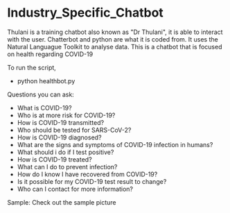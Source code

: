 # Industry_Specific_Chatbot

Thulani is a training chatbot also known as "Dr Thulani", it is able to interact with the user. Chatterbot and python are what it is coded from. It uses the Natural Languague Toolkit to analyse data. This is a chatbot that is focused on health regarding COVID-19

To run the script, 
- python healthbot.py

Questions you can ask:

- What is COVID-19?
- Who is at more risk for COVID-19?
- How is COVID-19 transmitted?
- Who should be tested for SARS-CoV-2?
- How is COVID-19 diagnosed?
- What are the signs and symptoms of COVID-19 infection in humans?
- What should i do if I test positive?
- How is COVID-19 treated?
- What can I do to prevent infection?
- How do I know I have recovered from COVID-19?
- Is it possible for my COVID-19 test result to change?
- Who can I contact for more information?


Sample:
Check out the sample picture